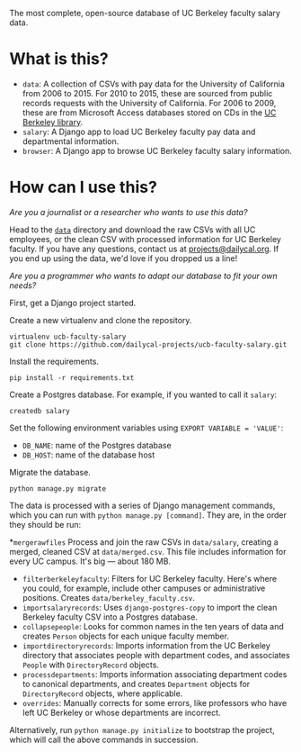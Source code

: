 The most complete, open-source database of UC Berkeley faculty salary data.

# What is this?

* `data`: A collection of CSVs with pay data for the University of California from 2006 to 2015. For 2010 to 2015, these are sourced from public records requests with the University of California. For 2006 to 2009, these are from Microsoft Access databases stored on CDs in the [UC Berkeley library](http://oskicat.berkeley.edu/record=b12681348~S1).
* `salary`: A Django app to load UC Berkeley faculty pay data and departmental information.
* `browser`: A Django app to browse UC Berkeley faculty salary information.

# How can I use this?

*Are you a journalist or a researcher who wants to use this data?*

Head to the [`data`](https://github.com/dailycal-projects/ucb-faculty-salary/tree/master/data) directory and download the raw CSVs with all UC employees, or the clean CSV with processed information for UC Berkeley faculty. If you have any questions, contact us at projects@dailycal.org. If you end up using the data, we'd love if you dropped us a line!

*Are you a programmer who wants to adapt our database to fit your own needs?*

First, get a Django project started.

Create a new virtualenv and clone the repository.
```
virtualenv ucb-faculty-salary
git clone https://github.com/dailycal-projects/ucb-faculty-salary.git
```
Install the requirements.
```
pip install -r requirements.txt
```
Create a Postgres database. For example, if you wanted to call it `salary`:
```
createdb salary
```
Set the following environment variables using `EXPORT VARIABLE = 'VALUE'`:
  * `DB_NAME`: name of the Postgres database
  * `DB_HOST`: name of the database host
  
Migrate the database.
```
python manage.py migrate
```

The data is processed with a series of Django management commands, which you can run with `python manage.py [command]`. They are, in the order they should be run:

*`mergerawfiles` Process and join the raw CSVs in `data/salary`, creating a merged, cleaned CSV at `data/merged.csv`. This file includes information for every UC campus. It's big — about 180 MB.
* `filterberkeleyfaculty`:  Filters for UC Berkeley faculty. Here's where you could, for example, include other campuses or administrative positions. Creates `data/berkeley_faculty.csv`.
* `importsalaryrecords`: Uses `django-postgres-copy` to import the clean Berkeley faculty CSV into a Postgres database.
* `collapsepeople`: Looks for common names in the ten years of data and creates `Person` objects for each unique faculty member.
* `importdirectoryrecords`: Imports information from the UC Berkeley directory that associates people with department codes, and associates `People` with `DirectoryRecord` objects.
* `processdepartments`: Imports information associating department codes to canonical departments, and creates `Department` objects for `DirectoryRecord` objects, where applicable.
* `overrides`: Manually corrects for some errors, like professors who have left UC Berkeley or whose departments are incorrect.

Alternatively, run `python manage.py initialize` to bootstrap the project, which will call the above commands in succession.
